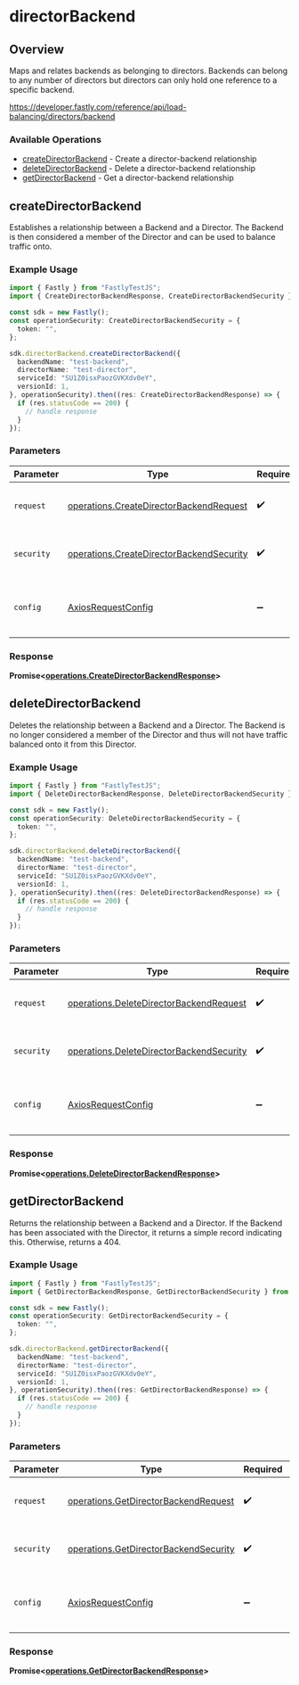 # directorBackend

## Overview

Maps and relates backends as belonging to directors. Backends can belong to any number of directors but directors can only hold one reference to a specific backend.

<https://developer.fastly.com/reference/api/load-balancing/directors/backend>
### Available Operations

* [createDirectorBackend](#createdirectorbackend) - Create a director-backend relationship
* [deleteDirectorBackend](#deletedirectorbackend) - Delete a director-backend relationship
* [getDirectorBackend](#getdirectorbackend) - Get a director-backend relationship

## createDirectorBackend

Establishes a relationship between a Backend and a Director. The Backend is then considered a member of the Director and can be used to balance traffic onto.

### Example Usage

```typescript
import { Fastly } from "FastlyTestJS";
import { CreateDirectorBackendResponse, CreateDirectorBackendSecurity } from "FastlyTestJS/dist/sdk/models/operations";

const sdk = new Fastly();
const operationSecurity: CreateDirectorBackendSecurity = {
  token: "",
};

sdk.directorBackend.createDirectorBackend({
  backendName: "test-backend",
  directorName: "test-director",
  serviceId: "SU1Z0isxPaozGVKXdv0eY",
  versionId: 1,
}, operationSecurity).then((res: CreateDirectorBackendResponse) => {
  if (res.statusCode == 200) {
    // handle response
  }
});
```

### Parameters

| Parameter                                                                                            | Type                                                                                                 | Required                                                                                             | Description                                                                                          |
| ---------------------------------------------------------------------------------------------------- | ---------------------------------------------------------------------------------------------------- | ---------------------------------------------------------------------------------------------------- | ---------------------------------------------------------------------------------------------------- |
| `request`                                                                                            | [operations.CreateDirectorBackendRequest](../../models/operations/createdirectorbackendrequest.md)   | :heavy_check_mark:                                                                                   | The request object to use for the request.                                                           |
| `security`                                                                                           | [operations.CreateDirectorBackendSecurity](../../models/operations/createdirectorbackendsecurity.md) | :heavy_check_mark:                                                                                   | The security requirements to use for the request.                                                    |
| `config`                                                                                             | [AxiosRequestConfig](https://axios-http.com/docs/req_config)                                         | :heavy_minus_sign:                                                                                   | Available config options for making requests.                                                        |


### Response

**Promise<[operations.CreateDirectorBackendResponse](../../models/operations/createdirectorbackendresponse.md)>**


## deleteDirectorBackend

Deletes the relationship between a Backend and a Director. The Backend is no longer considered a member of the Director and thus will not have traffic balanced onto it from this Director.

### Example Usage

```typescript
import { Fastly } from "FastlyTestJS";
import { DeleteDirectorBackendResponse, DeleteDirectorBackendSecurity } from "FastlyTestJS/dist/sdk/models/operations";

const sdk = new Fastly();
const operationSecurity: DeleteDirectorBackendSecurity = {
  token: "",
};

sdk.directorBackend.deleteDirectorBackend({
  backendName: "test-backend",
  directorName: "test-director",
  serviceId: "SU1Z0isxPaozGVKXdv0eY",
  versionId: 1,
}, operationSecurity).then((res: DeleteDirectorBackendResponse) => {
  if (res.statusCode == 200) {
    // handle response
  }
});
```

### Parameters

| Parameter                                                                                            | Type                                                                                                 | Required                                                                                             | Description                                                                                          |
| ---------------------------------------------------------------------------------------------------- | ---------------------------------------------------------------------------------------------------- | ---------------------------------------------------------------------------------------------------- | ---------------------------------------------------------------------------------------------------- |
| `request`                                                                                            | [operations.DeleteDirectorBackendRequest](../../models/operations/deletedirectorbackendrequest.md)   | :heavy_check_mark:                                                                                   | The request object to use for the request.                                                           |
| `security`                                                                                           | [operations.DeleteDirectorBackendSecurity](../../models/operations/deletedirectorbackendsecurity.md) | :heavy_check_mark:                                                                                   | The security requirements to use for the request.                                                    |
| `config`                                                                                             | [AxiosRequestConfig](https://axios-http.com/docs/req_config)                                         | :heavy_minus_sign:                                                                                   | Available config options for making requests.                                                        |


### Response

**Promise<[operations.DeleteDirectorBackendResponse](../../models/operations/deletedirectorbackendresponse.md)>**


## getDirectorBackend

Returns the relationship between a Backend and a Director. If the Backend has been associated with the Director, it returns a simple record indicating this. Otherwise, returns a 404.

### Example Usage

```typescript
import { Fastly } from "FastlyTestJS";
import { GetDirectorBackendResponse, GetDirectorBackendSecurity } from "FastlyTestJS/dist/sdk/models/operations";

const sdk = new Fastly();
const operationSecurity: GetDirectorBackendSecurity = {
  token: "",
};

sdk.directorBackend.getDirectorBackend({
  backendName: "test-backend",
  directorName: "test-director",
  serviceId: "SU1Z0isxPaozGVKXdv0eY",
  versionId: 1,
}, operationSecurity).then((res: GetDirectorBackendResponse) => {
  if (res.statusCode == 200) {
    // handle response
  }
});
```

### Parameters

| Parameter                                                                                      | Type                                                                                           | Required                                                                                       | Description                                                                                    |
| ---------------------------------------------------------------------------------------------- | ---------------------------------------------------------------------------------------------- | ---------------------------------------------------------------------------------------------- | ---------------------------------------------------------------------------------------------- |
| `request`                                                                                      | [operations.GetDirectorBackendRequest](../../models/operations/getdirectorbackendrequest.md)   | :heavy_check_mark:                                                                             | The request object to use for the request.                                                     |
| `security`                                                                                     | [operations.GetDirectorBackendSecurity](../../models/operations/getdirectorbackendsecurity.md) | :heavy_check_mark:                                                                             | The security requirements to use for the request.                                              |
| `config`                                                                                       | [AxiosRequestConfig](https://axios-http.com/docs/req_config)                                   | :heavy_minus_sign:                                                                             | Available config options for making requests.                                                  |


### Response

**Promise<[operations.GetDirectorBackendResponse](../../models/operations/getdirectorbackendresponse.md)>**

